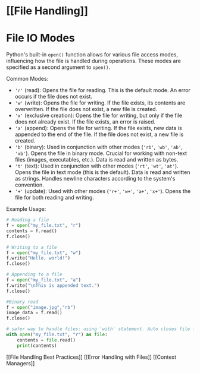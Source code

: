 # [[File Handling]]
# File IO Modes

Python's built-in `open()` function allows for various file access modes, influencing how the file is handled during operations.  These modes are specified as a second argument to `open()`.

Common Modes:

*   `'r'` (read): Opens the file for reading.  This is the default mode.  An error occurs if the file does not exist.
*   `'w'` (write): Opens the file for writing.  If the file exists, its contents are overwritten. If the file does not exist, a new file is created.
*   `'x'` (exclusive creation): Opens the file for writing, but only if the file does not already exist.  If the file exists, an error is raised.
*   `'a'` (append): Opens the file for writing.  If the file exists, new data is appended to the end of the file. If the file does not exist, a new file is created.
*   `'b'` (binary):  Used in conjunction with other modes (`'rb'`, `'wb'`, `'ab'`, `'xb'`). Opens the file in binary mode.  Crucial for working with non-text files (images, executables, etc.).  Data is read and written as bytes.
*   `'t'` (text): Used in conjunction with other modes (`'rt'`, `'wt'`, `'at'`). Opens the file in text mode (this is the default). Data is read and written as strings.  Handles newline characters according to the system's convention.
*   `'+'` (update): Used with other modes (`'r+'`, `'w+'`, `'a+'`, `'x+'`). Opens the file for both reading and writing.


Example Usage:

```python
# Reading a file
f = open("my_file.txt", "r")
contents = f.read()
f.close()

# Writing to a file
f = open("my_file.txt", "w")
f.write("Hello, world!")
f.close()

# Appending to a file
f = open("my_file.txt", "a")
f.write("\nThis is appended text.")
f.close()

#Binary read
f = open("image.jpg","rb")
image_data = f.read()
f.close()

# safer way to handle files: using 'with' statement. Auto closes file for you.
with open("my_file.txt", "r") as file:
    contents = file.read()
    print(contents)

```

[[File Handling Best Practices]]  [[Error Handling with Files]] [[Context Managers]]

